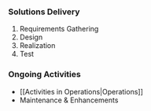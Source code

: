 ### Solutions Delivery
1. Requirements Gathering
2. Design
3. Realization
4. Test

### Ongoing Activities
- [[Activities in Operations|Operations]]
- Maintenance & Enhancements